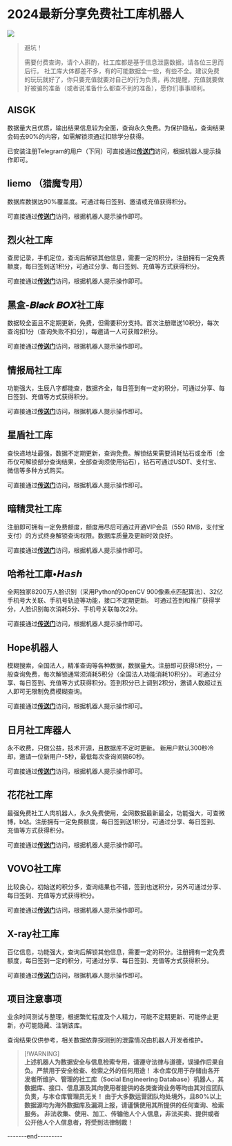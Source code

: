 # 2024最新分享免费社工库机器人
![](https://img.shields.io/badge/Telegram-2CA5E0?style=&logo=telegram&logoColor=white)


> 避坑！
> 
> 需要付费查询，请个人斟酌，社工库都是基于信息泄露数据，请各位三思而后行。
> 社工库大体都差不多，有的可能数据全一些，有些不全。建议免费的玩玩就好了，你只要充值就要对自己的行为负责，再次提醒，充值就要做好被骗的准备（或者说准备什么都查不到的准备），愿你们事事顺利。
> 

## AISGK
数据量大且优质，输出结果信息较为全面，查询永久免费。为保护隐私，查询结果会码去90%的内容，如需解锁须通过扣除学分获得。

已安装注册Telegram的用户（下同）可直接通过[**传送门**](https://t.me/aishegongkubot?start=AISGK_P018PZ53)访问，根据机器人提示操作即可。

## liemo （猎魔专用）
数据库数据达90%覆盖度。可通过每日签到、邀请或充值获得积分。

可直接通过[**传送门**](https://t.me/hh_liemo_bot?start=6328014727)访问，根据机器人提示操作即可。

## 烈火社工库
查房记录，手机定位，查询后解锁其他信息，需要一定的积分，注册拥有一定免费额度，每日签到送1积分，可通过分享、每日签到、充值等方式获得积分。

可直接通过[**传送门**](https://t.me/xsx7878_bot?start=6328014727)访问，根据机器人提示操作即可。

## 黑盒-𝑩𝒍𝒂𝒄𝒌 𝑩𝑶𝑿社工库
数据较全面且不定期更新，免费，但需要积分支持。首次注册赠送10积分，每次查询扣1分（查询失败不扣分），每邀请一人可获赠2积分。

可直接通过[**传送门**](https://t.me/BOXsgkbot?start=cWqu7QK)访问，根据机器人提示操作即可。

## 情报局社工库
功能强大，生辰八字都能查，数据齐全，每日签到有一定的积分，可通过分享、每日签到、充值等方式获得积分。

可直接通过[**传送门**](https://t.me/qbjSGKbot?start=NjMyODAxNDcyNw==)访问，根据机器人提示操作即可。

## 星盾社工库
查快递地址最强，数据不定期更新，查询免费。解锁结果需要消耗钻石或金币（金币仅可解锁部分查询结果，全部查询须使用钻石），钻石可通过USDT、支付宝、微信等多种方式购买。

可直接通过[**传送门**](https://t.me/XingDun6Bot?start=dHLqRbY)访问，根据机器人提示操作即可。

## 暗精灵社工库
注册即可拥有一定免费额度，额度用尽后可通过开通VIP会员（550 RMB，支付宝支付）的方式终身解锁查询权限。数据库质量及更新时效良好。

可直接通过[**传送门**](https://t.me/AJL01_bot?start=d1wtzOkh2B)访问，根据机器人提示操作即可。

## 哈希社工庫•𝙃𝙖𝙨𝙝
全网独家8200万人脸识别（采用Python的OpenCV 900像素点匹配算法）、32亿手机号大关联、手机号轨迹等功能，接口不定期更新。
可通过签到和推广获得学分，人脸识别每次消耗5分、手机号关联每次2分。

可直接通过[**传送门**](https://t.me/AnonymousSGKbot?start=6328014727)访问，根据机器人提示操作即可。

## Hope机器人
模糊搜索，全国法人，精准查询等各种数据，数据量大。注册即可获得5积分，一般查询免费，每次解锁通常须消耗5积分（全国法人功能消耗10积分）。
可通过分享、每日签到、充值等方式获得积分。签到积分已上调到2积分，邀请人数超过五人即可无限制免费模糊查询。

可直接通过[**传送门**](https://t.me/HereisHopeBot?start=Xace6bbe94119f8345c28931461d2810c)访问，根据机器人提示操作即可。

## 日月社工库器人
永不收费，只做公益，技术开源，且数据库不定时更新。 新用户默认300秒冷却，邀请一位新用户-5秒，最低每次查询间隔60秒。

可直接通过[**传送门**](https://t.me/RYSGKBOT?start=6328014727)访问，根据机器人提示操作即可。

## 花花社工库
最强免费社工人肉机器人，永久免费使用，全网数据最新最全，功能强大，可查微博，b站。注册拥有一定免费额度，每日签到送1积分，可通过分享、每日签到、充值等方式获得积分。

可直接通过[**传送门**](https://t.me/sgkvipbot?start=vip_1263932)访问，根据机器人提示操作即可。

## VOVO社工库
比较良心，初始送的积分多，查询结果也不错，签到也送积分，另外可通过分享、每日签到、充值等方式获得积分。

可直接通过[**传送门**](https://t.me/DataSGKBot?start=A52PD263)访问，根据机器人提示操作即可。

## X-ray社工库
百亿信息，功能强大，查询后解锁其他信息，需要一定的积分。注册拥有一定免费额度，每日签到一定的积分，可通过分享、每日签到、充值等方式获得积分。

可直接通过[**传送门**](https://t.me/Zonesgk_bot?start=XUQZOPSYQY)访问，根据机器人提示操作即可。

## 项目注意事项
业余时间测试与整理，根据繁忙程度及个人精力，可能不定期更新、可能停止更新，亦可能隐藏、注销该库。

查询结果仅供参考，相关数据依靠探测到的泄露情况由机器人开发者维护。

> [!WARNING]\
> **上述机器人为数据安全与信息检索专用，请遵守法律与道德，误操作后果自负。严禁用于安全检查、检索之外的任何用途！**
> **本仓库仅用于存储由各开发者所维护、管理的社工库（Social Engineering Database）机器人，其数据库、接口、信息源及其向使用者提供的各类查询业务等均由其对应团队负责，与本仓库管理员无关！**
> **由于大多数运营团队均处境外，且80%以上数据源均为海外数据库及漏洞上报，请谨慎使用其所提供的任何查询、检索服务。**
> **非法收集、使用、加工、传输他人个人信息，非法买卖、提供或者公开他人个人信息者，将受到法律制裁！**

-------end---------
